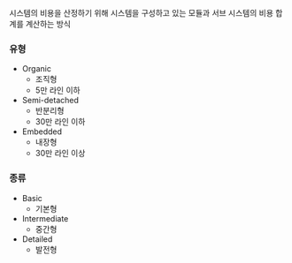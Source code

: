 시스템의 비용을 산정하기 위해 시스템을 구성하고 있는 모듈과 서브 시스템의 비용 합계를 계산하는 방식
### 유형
- Organic
	- 조직형
	- 5만 라인 이하
- Semi-detached
	- 반분리형
	- 30만 라인 이하
- Embedded
	- 내장형
	- 30만 라인 이상

### 종류
- Basic
	- 기본형
- Intermediate
	- 중간형
- Detailed
	- 발전형